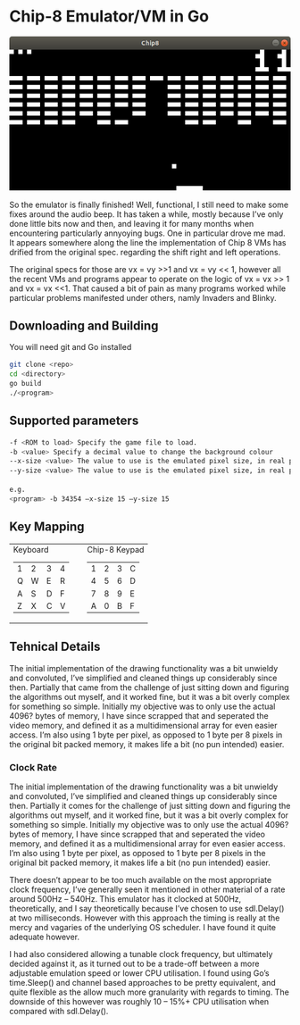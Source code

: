 # Chip-8 Emulator/VM in Go

![Pong](/doc/images/chip8emu-1.png)

So the emulator is finally finished! Well, functional, I still need to make some fixes around the audio beep. 
It has taken a while, mostly because I’ve only done little bits now and then, and leaving it for many months when encountering particularly annyoying bugs. One in particular drove
me mad. It appears somewhere along the line the implementation of Chip 8 VMs has drified from
the original spec. regarding the shift right and left operations.

The original specs for those are vx = vy >>1 and vx = vy << 1, however all the recent VMs and
programs appear to operate on the logic of vx = vx >> 1 and vx = vx <<1.
That caused a bit of pain as many programs worked while particular problems manifested under
others, namly Invaders and Blinky.

## Downloading and Building
You will need git and Go installed

````bash
git clone <repo>
cd <directory>
go build
./<program>
````

## Supported parameters
```bash
-f <ROM to load> Specify the game file to load.
-b <value> Specify a decimal value to change the background colour
--x-size <value> The value to use is the emulated pixel size, in real pixels. Defaults to 10.
--y-size <value> The value to use is the emulated pixel size, in real pixels. Defaults to 10.

e.g.
<program> -b 34354 –x-size 15 –y-size 15
```

## Key Mapping
<table border="0">
<tr>
<td>

<table>
<tr> Keyboard
  <td> 1 </td>
  <td> 2 </td>
  <td> 3 </td>
  <td> 4 </td>
</tr>
<tr>  
  <td> Q </td>
  <td> W </td>
  <td> E </td>
  <td> R </td>
</tr>
<tr>
  <td> A </td>
  <td> S </td>
  <td> D </td>
  <td> F </td>
</tr>
<tr>
  <td> Z </td>
  <td> X </td>
  <td> C </td>
  <td> V </td>
</tr>

</table>
</td>

<td>
&nbsp
</td>

<td>
<table>
<tr> Chip-8 Keypad
  <td> 1 </td>
  <td> 2 </td>
  <td> 3 </td>
  <td> C </td>
</tr>
<tr>  
  <td> 4 </td>
  <td> 5 </td>
  <td> 6 </td>
  <td> D </td>
</tr>
<tr>
  <td> 7 </td>
  <td> 8 </td>
  <td> 9 </td>
  <td> E </td>
</tr>
<tr>
  <td> A </td>
  <td> 0 </td>
  <td> B </td>
  <td> F </td>
</tr>


</table>
</td>
</tr>
</table>


## Tehnical Details
The initial implementation of the drawing functionality was a bit unwieldy and convoluted, I’ve
simplified and cleaned things up considerably since then. Partially that came from the challenge of just
sitting down and figuring the algorithms out myself, and it worked fine, but it was a bit overly
complex for something so simple. Initially my objective was to only use the actual 4096? bytes of
memory, I have since scrapped that and seperated the video memory, and defined it as a
multidimensional array for even easier access. I’m also using 1 byte per pixel, as opposed to 1 byte per 8 pixels in the original bit packed memory, it makes life a bit (no pun intended) easier.

### Clock Rate

The initial implementation of the drawing functionality was a bit unwieldy and convoluted, I’ve
simplified and cleaned things up considerably since then. Partially it comes for the challenge of just
sitting down and figuring the algorithms out myself, and it worked fine, but it was a bit overly
complex for something so simple. Initially my objective was to only use the actual 4096? bytes of
memory, I have since scrapped that and seperated the video memory, and defined it as a
multidimensional array for even easier access. I’m also using 1 byte per pixel, as opposed to 1 byte per 8 pixels in the original bit packed memory, it makes life a bit (no pun intended) easier.


There doesn’t appear to be too much available on the most appropriate clock frequency, I’ve generally seen it 
mentioned in other material of a rate around 500Hz – 540Hz. This emulator has it clocked at 500Hz, theoretically, and I say theoretically because I’ve chosen to use sdl.Delay() at two milliseconds. However with this approach the timing is really at the mercy and vagaries of the underlying OS scheduler. I have found it quite adequate however.
  
I had also considered allowing a tunable clock frequency, but ultimately decided against it, as it
turned out to be a trade-off between a more adjustable emulation speed or lower CPU utilisation.
I found using Go’s time.Sleep() and channel based approaches to be pretty equivalent, and quite
flexible as the allow much more granularity with regards to timing. The downside of this however
was roughly 10 – 15%+ CPU utilisation when compared with sdl.Delay().